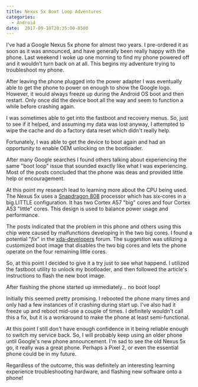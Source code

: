 ```yaml
---
title: Nexus 5x Boot Loop Adventures
categories: 
  - Android
date:  2017-09-18T20:35:00-0500
---
```


I've had a Google Nexus 5x phone for almost two years. I pre-ordered it as soon
as it was announced, and have generally been really happy with the phone. Last
weekend I woke up one morning to find my phone powered off and it wouldn't 
turn back on at all. This begins my adventure trying to troubleshoot my phone.

After leaving the phone plugged into the power adapter I was eventually
able to get the phone to power on enough to show the Google logo. However, 
it would always freeze up during the Android OS boot and then restart.
Only once did the device boot all the way and seem to function a while
before crashing again.

I was sometimes able to get into the fastboot and recovery menus. So, 
just to see if it helped, and assuming my data was lost anyway, I attempted
to wipe the cache and do a factory data reset which didn't really help.

Fortunately, I was able to get the device to boot again and had an 
opportunity to enable OEM unlocking on the bootloader.

After many Google searches I found others talking about experiencing the
same "boot loop" issue that sounded exactly like what I was experiencing.
Most of the posts concluded that the phone was deas and provided little
help or encouragement.

At this point my research lead to learning more about the CPU being used.
The Nexus 5x uses a [Snapdragon 808](https://www.qualcomm.com/products/snapdragon/processors/808) 
processor which has six-cores in a big.LITTLE configuration. It has two 
Cortex A57 "big" cores and four Cortex A53 "little" cores. This design is
used to balance power usage and performance.

The posts indicated that the problem in this phone and others using this 
chip were caused by malfunctions developing in the two big cores. I found a 
potential "*fix*" in the [xda-developers](https://forum.xda-developers.com/nexus-5x/general/untested-nexus-5x-bootloop-death-fix-t3641199)
forum. The suggestion was utilizing a customized boot image that disables
the two big cores and lets the phone operate on the four remaining little
cores.

So, at this point I decided to give it a try just to see what happend.
I utilized the fastboot utility to unlock my bootloader, and then followed
the article's instructions to flash the new boot image.

After flashing the phone started up immediately... no boot loop!

Initially this seemed pretty promising. I rebooted the phone many times 
and only had a few instances of it crashing during start up. I've also
had it freeze up and reboot mid-use a couple of times. I definitely wouldn't call 
this a fix, but it is a workaround to make the phone at least semi-functional.

At this point I still don't have enough confidence in it being reliable enough
to switch my service back. So, I will probably keep using an older phone
until Google's new phone announcement. I'm sad to see the old Nexus 5x go, it 
really was a great phone. Perhaps a Pixel 2, or even the essential phone could 
be in my future.

Regardless of the outcome, this was definitely an interesting learning experience 
troubleshooting hardware, and flashing new software onto a phone!